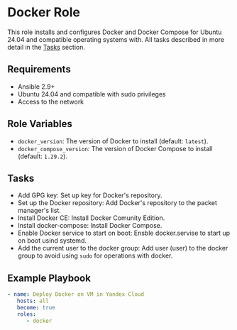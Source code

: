    # Docker Role

   This role installs and configures Docker and Docker Compose for Ubuntu 24.04 and compatible operating systems with. All tasks described in more detail in the [Tasks](#Tasks) section.

   ## Requirements

   - Ansible 2.9+
   - Ubuntu 24.04 and compatible with sudo privileges
   - Access to the network

   ## Role Variables

   - `docker_version`: The version of Docker to install (default: `latest`).
   - `docker_compose_version`: The version of Docker Compose to install (default: `1.29.2`).
   
   ## Tasks

   - Add GPG key:
      Set up key for Docker's repository.
   - Set up the Docker repository:
      Add Docker's repository to the packet manager's list.
   - Install Docker CE:
      Install Docker Comunity Edition.
   - Install docker-compose:
      Install Docker Compose.
   - Enable Docker service to start on boot:
      Ensble docker.servise to start up on boot usind systemd.
   - Add the current user to the docker group:
      Add user (user) to the docker group to avoid using `sudo` for operations with docker.

   ## Example Playbook

   ```yaml
   - name: Deploy Docker on VM in Yandex Cloud
      hosts: all
      become: true
      roles:
         - docker
   ```
